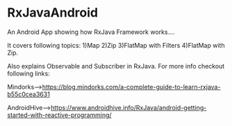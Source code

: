 # RxJavaAndroid
An Android App showing how RxJava Framework works....


It covers following topics:
1)Map
2)Zip
3)FlatMap with Filters
4)FlatMap with Zip.

Also explains Observable and Subscriber in RxJava.
For more info checkout following links:

Mindorks-->https://blog.mindorks.com/a-complete-guide-to-learn-rxjava-b55c0cea3631


AndroidHive-->https://www.androidhive.info/RxJava/android-getting-started-with-reactive-programming/
